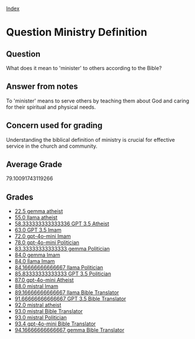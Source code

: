 
[Index](../../index.md)
# Question Ministry Definition
## Question
What does it mean to 'minister' to others according to the Bible?

## Answer from notes
To 'minister' means to serve others by teaching them about God and caring for their spiritual and physical needs.

## Concern used for grading
Understanding the biblical definition of ministry is crucial for effective service in the church and community.

## Average Grade
79.10091743119266

## Grades
 * [22.5 gemma atheist](../answers/gemma_atheist/Ministry_Definition.md)
 * [55.0 llama atheist](../answers/llama_atheist/Ministry_Definition.md)
 * [58.333333333333336 GPT 3.5 Atheist](../answers/GPT_3.5_Atheist/Ministry_Definition.md)
 * [63.0 GPT 3.5 Imam](../answers/GPT_3.5_Imam/Ministry_Definition.md)
 * [72.0 gpt-4o-mini Imam](../answers/gpt-4o-mini_Imam/Ministry_Definition.md)
 * [78.0 gpt-4o-mini Politician](../answers/gpt-4o-mini_Politician/Ministry_Definition.md)
 * [83.33333333333333 gemma Politician](../answers/gemma_Politician/Ministry_Definition.md)
 * [84.0 gemma Imam](../answers/gemma_Imam/Ministry_Definition.md)
 * [84.0 llama Imam](../answers/llama_Imam/Ministry_Definition.md)
 * [84.16666666666667 llama Politician](../answers/llama_Politician/Ministry_Definition.md)
 * [85.83333333333333 GPT 3.5 Politician](../answers/GPT_3.5_Politician/Ministry_Definition.md)
 * [87.0 gpt-4o-mini Atheist](../answers/gpt-4o-mini_Atheist/Ministry_Definition.md)
 * [88.0 mistral Imam](../answers/mistral_Imam/Ministry_Definition.md)
 * [89.16666666666667 llama Bible Translator](../answers/llama_Bible_Translator/Ministry_Definition.md)
 * [91.66666666666667 GPT 3.5 Bible Translator](../answers/GPT_3.5_Bible_Translator/Ministry_Definition.md)
 * [92.0 mistral atheist](../answers/mistral_atheist/Ministry_Definition.md)
 * [93.0 mistral Bible Translator](../answers/mistral_Bible_Translator/Ministry_Definition.md)
 * [93.0 mistral Politician](../answers/mistral_Politician/Ministry_Definition.md)
 * [93.4 gpt-4o-mini Bible Translator](../answers/gpt-4o-mini_Bible_Translator/Ministry_Definition.md)
 * [94.16666666666667 gemma Bible Translator](../answers/gemma_Bible_Translator/Ministry_Definition.md)
